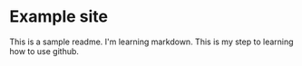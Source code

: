 # Example site

This is a sample readme. I'm learning markdown. This is my step to learning how to use github. 
